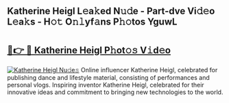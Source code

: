 ## Katherine Heigl L𝚎a𝚔ed N𝚞𝚍e - Part-dve Vi𝚍𝚎o L𝚎a𝚔s - H𝚘𝚝 O𝚗𝚕yf𝚊ns P𝚑𝚘tos YguwL

# <h2><a href="http://kf55v8q.oniu.top/?m=Katherine+Heigl">🔗👉 🔴 Katherine Heigl P𝚑ot𝚘𝚜 V𝚒d𝚎o</a></h2>

[![Katherine Heigl Nu𝚍e𝚜](https://i.imgur.com/0qMVB7G.gif)](http://kf55v8q.oniu.top/?m=Katherine+Heigl)
Online influencer Katherine Heigl, celebrated for publishing dance and lifestyle material, consisting of performances and personal vlogs. Inspiring inventor Katherine Heigl, celebrated for their innovative ideas and commitment to bringing new technologies to the world.  
